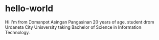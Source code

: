 # hello-world

Hi I'm from Domanpot Asingan Pangasinan 20 years of age.
student drom Urdaneta City Unisversity taking Bachelor of Science in Information Technology.
